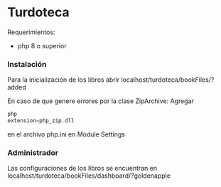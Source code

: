 # Turdoteca

Requerimientos:
- php 8 o superior

### Instalación
Para la inicialización de los libros abrir localhost/turdoteca/bookFiles/?added

En caso de que genere errores por la clase ZipArchive:
Agregar

```python
php
extension=php_zip.dll
```

en el archivo php.ini en Module Settings

### Administrador
Las configuraciones de los libros se encuentran en localhost/turdoteca/bookFiles/dashboard/?goldenapple
